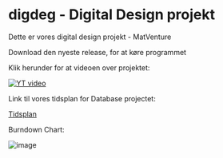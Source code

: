 # digdeg - Digital Design projekt

Dette er vores digital design projekt  - MatVenture

Download den nyeste release, for at køre programmet

Klik herunder for at videoen over projektet:

[![YT video](https://img.youtube.com/vi/0UDouZqMwMc/0.jpg)](https://www.youtube.com/watch?v=0UDouZqMwMc)

Link til vores tidsplan for Database projectet:

[Tidsplan](https://trello.com/b/lHkY6lqc/databaser)

Burndown Chart:

![image](https://user-images.githubusercontent.com/88722233/196042109-0d26e69c-c931-4903-85b1-dcd7de2014bd.png)
